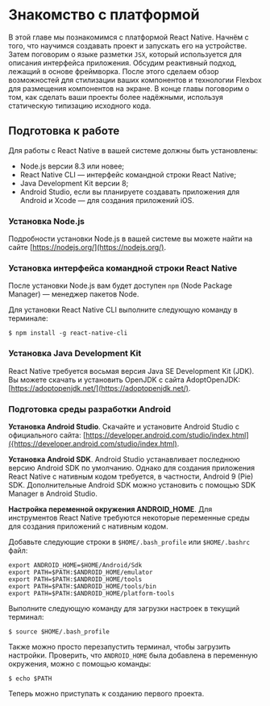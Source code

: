 # Знакомство с платформой

В этой главе мы познакомимся с платформой React Native. Начнём с того, что научимся создавать проект и запускать его на устройстве. Затем поговорим о языке разметки `JSX`, который используется для описания интерфейса приложения. Обсудим реактивный подход, лежащий в основе фреймворка. После этого сделаем обзор возможностей для стилизации ваших компонентов и технологии Flexbox для размещения компонентов на экране.
В конце главы поговорим о том, как сделать ваши проекты более надёжными, используя статическую типизацию исходного кода.

## Подготовка к работе

Для работы с React Native  в вашей системе должны быть установлены:

- Node.js версии 8.3 или новее;
- React Native CLI — интерфейс командной строки React Native;
- Java Development Kit версии 8;
- Android Studio, если вы планируете создавать приложения для Android и Xcode — для создания приложений iOS.

### Установка Node.js

Подробности установки Node.js в вашей системе вы можете найти на сайте [https://nodejs.org/](https://nodejs.org/).

### Установка интерфейса командной строки React Native

После установки Node.js вам будет доступен `npm` (Node Package Manager) — менеджер пакетов Node.

Для установки React Native CLI выполните следующую команду в терминале:

```
$ npm install -g react-native-cli
```

### Установка Java Development Kit

React Native требуется восьмая версия Java SE Development Kit (JDK). Вы можете скачать и установить OpenJDK с сайта AdoptOpenJDK:  [https://adoptopenjdk.net/](https://adoptopenjdk.net/).

### Подготовка среды разработки Android

**Установка Android Studio**. Скачайте и установите Android Studio с официального сайта: [https://developer.android.com/studio/index.html]({https://developer.android.com/studio/index.html).

**Установка Android SDK**. Android Studio устанавливает последнюю версию Android SDK по умолчанию. Однако для создания приложения React Native с нативным кодом требуется, в частности, Android 9 (Pie) SDK. Дополнительные Android SDK можно установить с помощью SDK Manager в Android Studio.

**Настройка переменной окружения ANDROID_HOME**. Для инструментов React Native требуются некоторые переменные среды для создания приложений с нативным кодом.

Добавьте следующие строки в `$HOME/.bash_profile` или `$HOME/.bashrc` файл:
```
export ANDROID_HOME=$HOME/Android/Sdk
export PATH=$PATH:$ANDROID_HOME/emulator
export PATH=$PATH:$ANDROID_HOME/tools
export PATH=$PATH:$ANDROID_HOME/tools/bin
export PATH=$PATH:$ANDROID_HOME/platform-tools
```

Выполните следующую команду для загрузки настроек в текущий терминал:

```
$ source $HOME/.bash_profile
```

Также можно просто перезапустить терминал, чтобы загрузить настройки. Проверить, что `ANDROID_HOME` была добавлена в переменную окружения, можно с помощью команды:

```
$ echo $PATH
```

Теперь можно приступать к созданию первого проекта.
